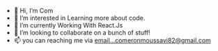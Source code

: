- 👋 Hi, I’m Com
- 👀 I’m interested in Learning more about code.
- 🌱 I’m currently Working With React.Js
- 💞️ I’m looking to collaborate on a bunch of stuff!
- 📫 you can reaching me via email...comeronmoussavi82@gmail.com

<!---
ComOnDaStix/ComOnDaStix is a ✨ special ✨ repository because its `README.md` (this file) appears on your GitHub profile.
You can click the Preview link to take a look at your changes.
--->
